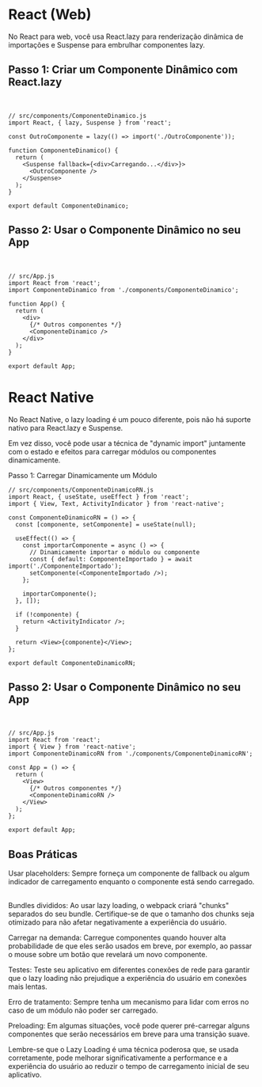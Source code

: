 # React (Web)
No React para web, você usa React.lazy para renderização dinâmica de importações e Suspense para embrulhar componentes lazy.
&nbsp;

## Passo 1: Criar um Componente Dinâmico com React.lazy
&nbsp;

```
// src/components/ComponenteDinamico.js
import React, { lazy, Suspense } from 'react';

const OutroComponente = lazy(() => import('./OutroComponente'));

function ComponenteDinamico() {
  return (
    <Suspense fallback={<div>Carregando...</div>}>
      <OutroComponente />
    </Suspense>
  );
}

export default ComponenteDinamico;
```

## Passo 2: Usar o Componente Dinâmico no seu App
&nbsp;

```
// src/App.js
import React from 'react';
import ComponenteDinamico from './components/ComponenteDinamico';

function App() {
  return (
    <div>
      {/* Outros componentes */}
      <ComponenteDinamico />
    </div>
  );
}

export default App;
```

# React Native
No React Native, o lazy loading é um pouco diferente, pois não há suporte nativo para React.lazy e Suspense.

Em vez disso, você pode usar a técnica de "dynamic import" juntamente com o estado e efeitos para carregar módulos ou componentes dinamicamente.
&nbsp;

Passo 1: Carregar Dinamicamente um Módulo
&nbsp;

```
// src/components/ComponenteDinamicoRN.js
import React, { useState, useEffect } from 'react';
import { View, Text, ActivityIndicator } from 'react-native';

const ComponenteDinamicoRN = () => {
  const [componente, setComponente] = useState(null);

  useEffect(() => {
    const importarComponente = async () => {
      // Dinamicamente importar o módulo ou componente
      const { default: ComponenteImportado } = await import('./ComponenteImportado');
      setComponente(<ComponenteImportado />);
    };

    importarComponente();
  }, []);

  if (!componente) {
    return <ActivityIndicator />;
  }

  return <View>{componente}</View>;
};

export default ComponenteDinamicoRN;
```

## Passo 2: Usar o Componente Dinâmico no seu App
&nbsp;

```
// src/App.js
import React from 'react';
import { View } from 'react-native';
import ComponenteDinamicoRN from './components/ComponenteDinamicoRN';

const App = () => {
  return (
    <View>
      {/* Outros componentes */}
      <ComponenteDinamicoRN />
    </View>
  );
};

export default App;
```

## Boas Práticas
Usar placeholders: Sempre forneça um componente de fallback ou algum indicador de carregamento enquanto o componente está sendo carregado.
&nbsp;

Bundles divididos: Ao usar lazy loading, o webpack criará "chunks" separados do seu bundle. Certifique-se de que o tamanho dos chunks seja otimizado para não afetar negativamente a experiência do usuário.
&nbsp;

Carregar na demanda: Carregue componentes quando houver alta probabilidade de que eles serão usados em breve, por exemplo, ao passar o mouse sobre um botão que revelará um novo componente.
&nbsp;

Testes: Teste seu aplicativo em diferentes conexões de rede para garantir que o lazy loading não prejudique a experiência do usuário em conexões mais lentas.
&nbsp;

Erro de tratamento: Sempre tenha um mecanismo para lidar com erros no caso de um módulo não poder ser carregado.
&nbsp;

Preloading: Em algumas situações, você pode querer pré-carregar alguns componentes que serão necessários em breve para uma transição suave.
&nbsp;

Lembre-se que o Lazy Loading é uma técnica poderosa que, se usada corretamente, pode melhorar significativamente a performance e a experiência do usuário ao reduzir o tempo de carregamento inicial de seu aplicativo.
